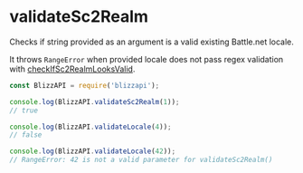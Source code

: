 # validateSc2Realm

Checks if string provided as an argument is a valid existing Battle.net locale.

It throws ``RangeError`` when provided locale does not pass regex validation with [checkIfSc2RealmLooksValid](/docs/utils/checkIfSc2RealmLooksValid.html).


```js
const BlizzAPI = require('blizzapi');

console.log(BlizzAPI.validateSc2Realm(1));
// true

console.log(BlizzAPI.validateLocale(4));
// false

console.log(BlizzAPI.validateLocale(42));
// RangeError: 42 is not a valid parameter for validateSc2Realm()
```